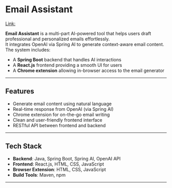 # Email Assistant

[Link: ](https://drive.google.com/file/d/1bXLzYqQtm8cKAnEx4kqLHwyk8OcvZD1a/view?usp=sharing)

**Email Assistant** is a multi-part AI-powered tool that helps users draft professional and personalized emails effortlessly.  
It integrates OpenAI via Spring AI to generate context-aware email content. The system includes:

- A **Spring Boot** backend that handles AI interactions  
- A **React.js** frontend providing a smooth UI for users  
- A **Chrome extension** allowing in-browser access to the email generator  

---

## Features

- Generate email content using natural language  
- Real-time response from OpenAI (via Spring AI)  
- Chrome extension for on-the-go email writing  
- Clean and user-friendly frontend interface  
- RESTful API between frontend and backend  

---

## Tech Stack

- **Backend**: Java, Spring Boot, Spring AI, OpenAI API  
- **Frontend**: React.js, HTML, CSS, JavaScript  
- **Browser Extension**: HTML, CSS, JavaScript  
- **Build Tools**: Maven, npm  

---


